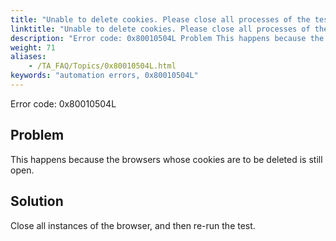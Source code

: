 ```yaml
--- 
title: "Unable to delete cookies. Please close all processes of the test browser and try again."
linktitle: "Unable to delete cookies. Please close all processes of the test browser and try again."
description: "Error code: 0x80010504L Problem This happens because the browsers whose cookies are to be deleted is still open. Solution Close all instances of the browser, and then re-run the test."
weight: 71
aliases: 
    - /TA_FAQ/Topics/0x80010504L.html
keywords: "automation errors, 0x80010504L"
---
```


Error code: 0x80010504L

## Problem

This happens because the browsers whose cookies are to be deleted is still open.

## Solution

Close all instances of the browser, and then re-run the test.



